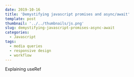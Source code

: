 ```yaml
---
date: 2019-10-16
title: 'Demystifying javascript promises and async/await'
template: post
thumbnail: '../../thumbnails/js.png'
slug: demystifying-javascript-promises-async-await
categories:
  - Javascript
tags:
  - media queries
  - responsive design
  - workflow
---
```


Explaining useRef